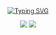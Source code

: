 <p align="center">
  <a href="https://git.io/typing-svg"><img src="https://readme-typing-svg.demolab.com?font=Fira+Code&size=18&duration=3500&pause=800&color=681AFF&background=000000&center=true&vCenter=true&width=500&lines=hi%2C+my+name+is+gary;i+am+a+full+stack+developer;thanks+for+visiting!" alt="Typing SVG" /></a>
</p>

<div align="center">
    <img src="https://github-readme-stats.vercel.app/api?username=g-hor&hide_title=true&theme=midnight-purple&show_icons=true">
    <img src="https://github-readme-stats.vercel.app/api/top-langs/?username=g-hor&layout=compact&theme=midnight-purple">
</div>
